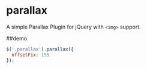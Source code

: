 # parallax
A simple Parallax Plugin for jQuery with `<img>` support.

##demo
```javascript
$('.parallax').parallax({
  offsetFix: 155
});
```
